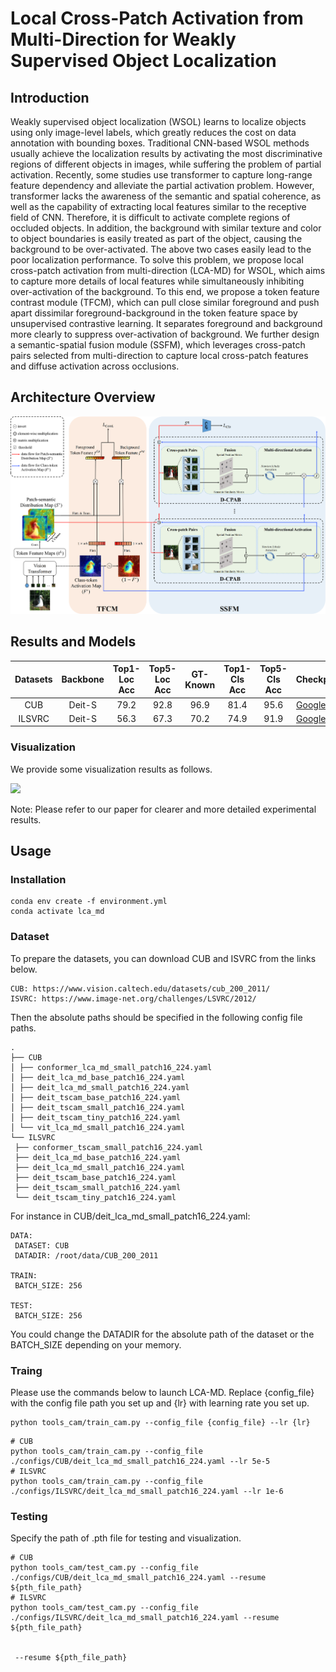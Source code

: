 # Local Cross-Patch Activation from Multi-Direction for Weakly Supervised Object Localization

## Introduction
Weakly supervised object localization (WSOL) learns to localize objects using only image-level labels, which greatly reduces the cost on data annotation with bounding boxes. Traditional CNN-based WSOL methods usually achieve the localization results by activating the most discriminative
regions of different objects in images, while suffering the problem of partial activation. Recently, some studies use transformer to capture long-range feature dependency and alleviate the partial activation problem. However, transformer lacks the awareness of the semantic and spatial
coherence, as well as the capability of extracting local features similar to the receptive field of CNN. Therefore, it is difficult to activate complete regions of occluded objects. In addition, the background with similar texture and color to object boundaries is easily treated as part
of the object, causing the background to be over-activated. The above two cases easily lead to the poor localization performance. To solve this problem, we propose local cross-patch activation from multi-direction (LCA-MD) for WSOL, which aims to capture more details of local features 
while simultaneously inhibiting over-activation of the background. To this end, we propose a token feature contrast module (TFCM), which can pull close similar foreground and push apart dissimilar foreground-background in the token feature space by unsupervised contrastive learning. It
separates foreground and background more clearly to suppress over-activation of background. We further design a semantic-spatial fusion module (SSFM), which leverages cross-patch pairs selected from multi-direction to capture local cross-patch features and diffuse activation across occlusions.

## Architecture Overview
![](./figures/Overview.png)             

## Results and Models

| Datasets | Backbone | Top1-Loc Acc | Top5-Loc Acc | GT-Known | Top1-Cls Acc | Top5-Cls Acc |                       Checkpoints                                                                       |
|:--------:|:--------:|:------------:|:------------:|:--------:|:------------:|:------------:|:-------------------------------------------------------------------------------------------------------:| 
|   CUB    |  Deit-S  |     79.2     |     92.8     |   96.9   |     81.4     |     95.6     | [Google Drive](https://drive.google.com/drive/folders/1lstqS4qfnwWTn6pypyNt07s-cql7ZMkk?usp=share_link) |
|  ILSVRC  |  Deit-S  |     56.3     |     67.3     |   70.2   |     74.9     |     91.9     | [Google Drive](https://drive.google.com/drive/folders/1-eibe-Ckqha76eKhnSUceRKEu0Tdndrj?usp=share_link) |

### Visualization
We provide some visualization results as follows.

![](./figures/visualization.png)

Note: Please refer to our paper for clearer and more detailed experimental results.
## Usage

### Installation
```
conda env create -f environment.yml
conda activate lca_md
```
### Dataset
To prepare the datasets, you can download CUB and ISVRC from the links below. 
```
CUB: https://www.vision.caltech.edu/datasets/cub_200_2011/
ISVRC: https://www.image-net.org/challenges/LSVRC/2012/
```

Then the absolute paths should be specified in the following config file paths.
```
.
├── CUB
│ ├── conformer_lca_md_small_patch16_224.yaml
│ ├── deit_lca_md_base_patch16_224.yaml
│ ├── deit_lca_md_small_patch16_224.yaml
│ ├── deit_tscam_base_patch16_224.yaml
│ ├── deit_tscam_small_patch16_224.yaml
│ ├── deit_tscam_tiny_patch16_224.yaml
│ └── vit_lca_md_small_patch16_224.yaml
└── ILSVRC
 ├── conformer_tscam_small_patch16_224.yaml
 ├── deit_lca_md_base_patch16_224.yaml
 ├── deit_lca_md_small_patch16_224.yaml
 ├── deit_tscam_base_patch16_224.yaml
 ├── deit_tscam_small_patch16_224.yaml
 └── deit_tscam_tiny_patch16_224.yaml
```

For instance in CUB/deit_lca_md_small_patch16_224.yaml:
```
DATA:
 DATASET: CUB
 DATADIR: /root/data/CUB_200_2011

TRAIN:
 BATCH_SIZE: 256

TEST:
 BATCH_SIZE: 256
```
You could change the DATADIR for the absolute path of the dataset or the BATCH_SIZE depending on your memory.

### Traing
Please use the commands below to launch LCA-MD. Replace {config_file} with the config file path you set up and {lr} with learning rate you set up.
```
python tools_cam/train_cam.py --config_file {config_file} --lr {lr}
```
```
# CUB
python tools_cam/train_cam.py --config_file ./configs/CUB/deit_lca_md_small_patch16_224.yaml --lr 5e-5
# ILSVRC
python tools_cam/train_cam.py --config_file ./configs/ILSVRC/deit_lca_md_small_patch16_224.yaml --lr 1e-6
```


### Testing
Specify the path of .pth file for testing and visualization. 
```
# CUB
python tools_cam/test_cam.py --config_file ./configs/CUB/deit_lca_md_small_patch16_224.yaml --resume ${pth_file_path}
# ILSVRC
python tools_cam/test_cam.py --config_file ./configs/ILSVRC/deit_lca_md_small_patch16_224.yaml --resume ${pth_file_path}


 --resume ${pth_file_path}
```


